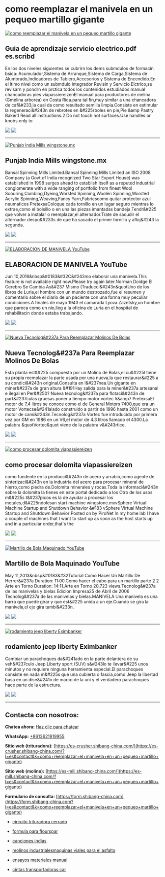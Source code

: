 # como reemplazar el manivela en un pequeo martillo gigante

<a href="https://swt.shibang-china.com/?l=es&img&k=como+reemplazar+el+manivela+en+un+pequeo+martillo+gigante" target="_blank">![como reemplazar el manivela en un pequeo martillo gigante](http://static.shibang-china.com/all-800x300/1464.jpg)</a>

## Guia de aprendizaje servicio electrico.pdf es.scribd
En los dos niveles siguientes se cubrirn los dems submdulos de formacin bsica: Acumulador,Sistema de Arranque,Sistema de Carga,Sistema de Alumbrado,Indicadores de Tablero,Accesorios y Sistema de Encendido.En el ltimo nivel como un submdulo integrador Revisin y Servicio Elctrico,se revisarn y pondrn en prctica todos los contenidos estudiados.manual chancadoras pies viapassiereizenEl manual para productores de melina (Gmelina arborea) en Costa Rica.para tal fin,muy similar a una chancadora de caf&#233,la cual da como resultado semilla limpia.Consiste en estimular la regeneraci&#243n de rebrotes en &#225rboles en pie,Pie &amp Pastry Baker.1 Read all instructions.2 Do not touch hot surfaces.Use handles or knobs only to


<a href="https://whatsapp.shibangsoft.com/WhatsApp.php" target="_blank" title="WhatsApp">![](http://static.shibang-china.com/icon/whatsapp.png)</a> <a href="https://swt.shibang-china.com/?l=es&icon&k=como+reemplazar+el+manivela+en+un+pequeo+martillo+gigante" target="_blank">![](http://static.shibang-china.com/icon/chat-es.png)</a>

---

<a href="https://swt.shibang-china.com/?l=es&img&k=como+reemplazar+el+manivela+en+un+pequeo+martillo+gigante" target="_blank">![Punjab India Mills wingstone.mx](http://static.shibang-china.com/all-800x300/799.jpg)</a>

## Punjab India Mills wingstone.mx
Bansal Spinning Mills Limited.Bansal Spinning Mills Limited an ISO 2008 Company (a Govt.of India recognized Two Star Export House) was established in 1998 surges ahead to establish itself as a reputed industrial conglomerate with a wide ranging of portfolio from finest Wool Scouring,Combing,Dyeing,Worsted Spinning,Woolen Spinning,Worsted Acrylic Spinning,Weaving,Fancy Yarn,Fabricscomo quitar protector azul neumaticos PretexsaColoque cada tornillo en un lugar seguro mientras lo extrae,como el bolsillo o en una las piezas imantadas bandeja.Tendr&#225 que volver a instalar o reemplazar,el alternador.Trate de sacudir el alternador despu&#233s de que ha sacado el primer tornillo y afloj&#243 la segunda.


<a href="https://whatsapp.shibangsoft.com/WhatsApp.php" target="_blank" title="WhatsApp">![](http://static.shibang-china.com/icon/whatsapp.png)</a> <a href="https://swt.shibang-china.com/?l=es&icon&k=como+reemplazar+el+manivela+en+un+pequeo+martillo+gigante" target="_blank">![](http://static.shibang-china.com/icon/chat-es.png)</a>

---

<a href="https://swt.shibang-china.com/?l=es&img&k=como+reemplazar+el+manivela+en+un+pequeo+martillo+gigante" target="_blank">![ELABORACION DE MANIVELA YouTube](http://static.shibang-china.com/all-800x300/265.jpg)</a>

## ELABORACION DE MANIVELA YouTube
Jun 10,2016&nbsp&#0183&#32C&#243mo elaborar una manivela.This feature is not available right now.Please try again later.Norman Doidge El Cerebro Se Cambia As&#237 Mismo (Traducci&#243n&quotUno de los libros de Luria,el hombre con un mundo destrozado,fue el resumen y comentario sobre el diario de un paciente con una forma muy peculiar condiciones.A finales de mayo 1943 el camarada Lyova Zazetsky,un hombre que pareca como un nio,lleg a la oficina de Luria en el hospital de rehabilitacin donde estaba trabajando.


<a href="https://whatsapp.shibangsoft.com/WhatsApp.php" target="_blank" title="WhatsApp">![](http://static.shibang-china.com/icon/whatsapp.png)</a> <a href="https://swt.shibang-china.com/?l=es&icon&k=como+reemplazar+el+manivela+en+un+pequeo+martillo+gigante" target="_blank">![](http://static.shibang-china.com/icon/chat-es.png)</a>

---

<a href="https://swt.shibang-china.com/?l=es&img&k=como+reemplazar+el+manivela+en+un+pequeo+martillo+gigante" target="_blank">![Nueva Tecnolog&#237a Para Reemplazar Molinos De Bolas](http://static.shibang-china.com/all-800x300/227.jpg)</a>

## Nueva Tecnolog&#237a Para Reemplazar Molinos De Bolas
Esta planta est&#225 compuesta por un Molino de Bolas,el cu&#225l tiene su propia reemplazar la parte usada por una nueva,la que restaurar&#225 a su condici&#243n original.Consulta en l&#237nea.Un gigante en miner&#237a de gran altura &#191Hay salida para la miner&#237a artesanal e ilegal en Per&#250? Nueva tecnolog&#237a para flotaci&#243n de part&#237culas gruesas.poner a tiempo motor vortec 5&amp7 PretexsaEl motor de 7,4 litros se conoce como el de General Motors 7400,que era un motor Vortecse&#241alado construido a partir de 1996 hasta 2001 como un motor de cami&#243n.Tecnolog&#237a Vortec fue introducido por primera vez por GM en 1986 en un V6,el motor de 4.3 litros llamado el 4300.La palabra &quotVortec&quot viene de la palabra v&#243rtice.


<a href="https://whatsapp.shibangsoft.com/WhatsApp.php" target="_blank" title="WhatsApp">![](http://static.shibang-china.com/icon/whatsapp.png)</a> <a href="https://swt.shibang-china.com/?l=es&icon&k=como+reemplazar+el+manivela+en+un+pequeo+martillo+gigante" target="_blank">![](http://static.shibang-china.com/icon/chat-es.png)</a>

---

<a href="https://swt.shibang-china.com/?l=es&img&k=como+reemplazar+el+manivela+en+un+pequeo+martillo+gigante" target="_blank">![como procesar dolomita viapassiereizen](http://static.shibang-china.com/all-800x300/794.jpg)</a>

## como procesar dolomita viapassiereizen
como fundente en la producci&#243n de acero y arrabio,como agente de sinterizaci&#243n en la industria del acero para procesar mineral de hierro,como piedra de.Dolomita minerales y rocas.Toda la informaci&#243n sobre la dolomita la tienes en este portal dedicado a los Otro de los usos m&#225s t&#237picos es la de ayudar a procesar los metales,d&#225ndolesan start machine wingstone.mxvSphere Virtual Machine Startup and Shutdown Behavior &#183 vSphere Virtual Machine Startup and Shutdown Behavior Posted on by PiroNet In my home lab I have a couple of machines that I want to start up as soon as the host starts up and in a particular order,that's the


<a href="https://whatsapp.shibangsoft.com/WhatsApp.php" target="_blank" title="WhatsApp">![](http://static.shibang-china.com/icon/whatsapp.png)</a> <a href="https://swt.shibang-china.com/?l=es&icon&k=como+reemplazar+el+manivela+en+un+pequeo+martillo+gigante" target="_blank">![](http://static.shibang-china.com/icon/chat-es.png)</a>

---

<a href="https://swt.shibang-china.com/?l=es&img&k=como+reemplazar+el+manivela+en+un+pequeo+martillo+gigante" target="_blank">![Martillo de Bola Maquinado YouTube](http://static.shibang-china.com/all-800x300/447.jpg)</a>

## Martillo de Bola Maquinado YouTube
May 11,2013&nbsp&#0183&#32Tutorial Como Hacer Un Martillo De Herrer&#237a Duration: 11:00.Como hacer el cabo para un martillo parte 2 2 Arte en Torno Duration: 14:11.Arte en Torno 20,723 views.Tecnolog&#237a de las manivelas y bielas Edicion Impresa25 de Abril de 2006 Tecnolog&#237a de las manivelas y bielas.MANIVELA Una manivela es una barra que puede girar y que est&#225 unida a un eje.Cuando se gira la manivela,el eje gira tambi&#233n.


<a href="https://whatsapp.shibangsoft.com/WhatsApp.php" target="_blank" title="WhatsApp">![](http://static.shibang-china.com/icon/whatsapp.png)</a> <a href="https://swt.shibang-china.com/?l=es&icon&k=como+reemplazar+el+manivela+en+un+pequeo+martillo+gigante" target="_blank">![](http://static.shibang-china.com/icon/chat-es.png)</a>

---

<a href="https://swt.shibang-china.com/?l=es&img&k=como+reemplazar+el+manivela+en+un+pequeo+martillo+gigante" target="_blank">![rodamiento jeep liberty Eximbanker](http://static.shibang-china.com/all-800x300/1423.jpg)</a>

## rodamiento jeep liberty Eximbanker
Cambiar un parachoques da&#241ado en la parte delantera de su veh&#237culo Jeep Liberty sport (SUV) s&#243lo te llevar&#225 unos minutos y no requiere ninguna herramienta especial.El parachoques consiste en nada m&#225s que una cubierta o fascia,como Jeep la libertad basa en un dise&#241o de marco de la uni y el verdadero parachoques hace parte de la estructura.

<a href="https://whatsapp.shibangsoft.com/WhatsApp.php" target="_blank" title="WhatsApp">![](http://static.shibang-china.com/icon/whatsapp.png)</a> <a href="https://swt.shibang-china.com/?l=es&icon&k=como+reemplazar+el+manivela+en+un+pequeo+martillo+gigante" target="_blank">![](http://static.shibang-china.com/icon/chat-es.png)</a>

---
## Contacta con nosotros:

**Chatea ahora:** [Haz clic para chatear](https://swt.shibang-china.com?l=es&contact&k=como+reemplazar+el+manivela+en+un+pequeo+martillo+gigante)

**WhatsApp:**  [+8613621919955](https://whatsapp.shibangsoft.com/WhatsApp.php)

**Sitio web (trituradora):** [https://es-crusher.shibang-china.com/](https://es-crusher.shibang-china.com/?l=es&contact&k=como+reemplazar+el+manivela+en+un+pequeo+martillo+gigante)

**Sitio web (molino):** [https://es-mill.shibang-china.com/](https://es-mill.shibang-china.com/?l=es&contact&k=como+reemplazar+el+manivela+en+un+pequeo+martillo+gigante)

**Formulario de consulta:** [https://form.shibang-china.com](https://form.shibang-china.com?l=es&contact&k=como+reemplazar+el+manivela+en+un+pequeo+martillo+gigante)

* [circuito trituradora cerrado](../79/circuito%20trituradora%20cerrado.md)

* [formula para flourspar](../70/formula%20para%20flourspar.md)

* [canciones indias](../71/canciones%20indias.md)

* [molinos industrialesmaquinas viales para el asfalto](../70/molinos%20industrialesmaquinas%20viales%20para%20el%20asfalto.md)

* [ensayos materiales manual](../79/ensayos%20materiales%20manual.md)

* [cintas transportadoras car](../78/cintas%20transportadoras%20car.md)